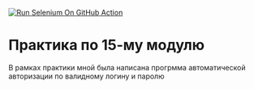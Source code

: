 [![Run Selenium On GitHub Action](https://github.com/Gena1o/15_test_bmstu/actions/workflows/Selenium-Action_Template.yaml/badge.svg)](https://github.com/Gena1o/15_test_bmstu/actions/workflows/Selenium-Action_Template.yaml)
# Практика по 15-му модулю
В рамках практики мной была написана прогрмма автоматической авторизации по валидному логину и паролю
